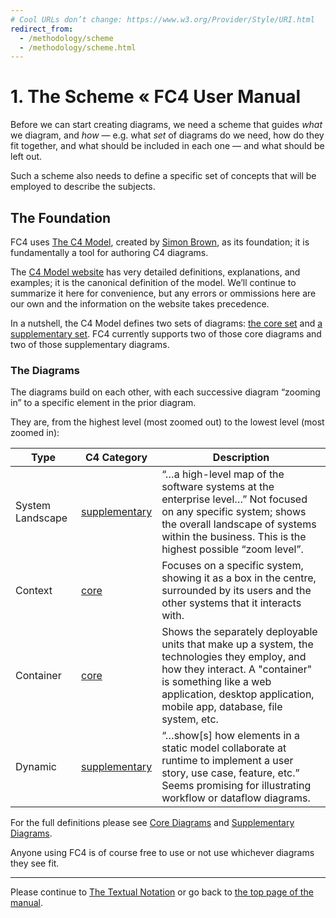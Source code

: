```yaml
---
# Cool URLs don’t change: https://www.w3.org/Provider/Style/URI.html
redirect_from:
  - /methodology/scheme
  - /methodology/scheme.html
---
```

# 1. The Scheme « FC4 User Manual

Before we can start creating diagrams, we need a scheme that guides _what_ we diagram, and _how_ —
e.g. what _set_ of diagrams do we need, how do they fit together, and what should be included in
each one — and what should be left out.

Such a scheme also needs to define a specific set of concepts that will be employed to describe the
subjects.

## The Foundation

FC4 uses [The C4 Model](https://c4model.com), created by [Simon Brown](http://simonbrown.je), as its
foundation; it is fundamentally a tool for authoring C4 diagrams.

The [C4 Model website](https://c4model.com) has very detailed definitions, explanations, and
examples; it is the canonical definition of the model. We’ll continue to summarize it here for
convenience, but any errors or ommissions here are our own and the information on the website takes
precedence.

In a nutshell, the C4 Model defines two sets of diagrams: [the core
set](https://c4model.com/#coreDiagrams) and [a supplementary
set](https://c4model.com/#supplementaryDiagrams). FC4 currently supports two of those core diagrams
and two of those supplementary diagrams.

### The Diagrams

The diagrams build on each other, with each successive diagram “zooming in” to a specific element in
the prior diagram.

They are, from the highest level (most zoomed out) to the lowest level (most zoomed in):

| Type          | C4 Category | Description                                                  |
| ------------- | ----------- | ------------------------------------------------------------ |
| System Landscape | [supplementary](https://c4model.com/#supplementaryDiagrams) | “…a high-level map of the software systems at the enterprise level…” Not focused on any specific system; shows the overall landscape of systems within the business. This is the highest possible “zoom level”. |
| Context   | [core](https://c4model.com/#coreDiagrams) | Focuses on a specific system, showing it as a box in the centre, surrounded by its users and the other systems that it interacts with. |
| Container | [core](https://c4model.com/#coreDiagrams) | Shows the separately deployable units that make up a system, the technologies they employ, and how they interact. A "container" is something like a web application, desktop application, mobile app, database, file system, etc. |
| Dynamic          | [supplementary](https://c4model.com/#supplementaryDiagrams) | “…show[s] how elements in a static model collaborate at runtime to implement a user story, use case, feature, etc.” Seems promising for illustrating workflow or dataflow diagrams. |

For the full definitions please see [Core Diagrams](https://c4model.com/#coreDiagrams) and
[Supplementary Diagrams](https://c4model.com/#supplementaryDiagrams).

Anyone using FC4 is of course free to use or not use whichever diagrams they see fit.

----

Please continue to [The Textual Notation](/docs/manual/textual-notation) or go back to
[the top page of the manual](/docs/manual).
